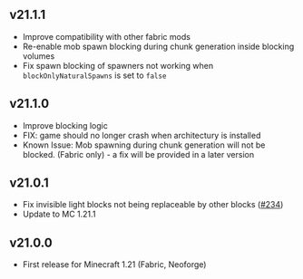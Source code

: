 ## v21.1.1
- Improve compatibility with other fabric mods
- Re-enable mob spawn blocking during chunk generation inside blocking volumes
- Fix spawn blocking of spawners not working when `blockOnlyNaturalSpawns` is set to `false`

## v21.1.0
- Improve blocking logic
- FIX: game should no longer crash when architectury is installed
- Known Issue: Mob spawning during chunk generation will not be blocked. (Fabric only) - a fix will be provided in a later version

## v21.0.1 
- Fix invisible light blocks not being replaceable by other blocks ([#234](https://github.com/Xalcon/TorchMaster/issues/234))
- Update to MC 1.21.1

## v21.0.0
- First release for Minecraft 1.21 (Fabric, Neoforge)